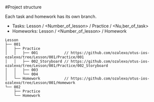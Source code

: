 #Project structure

Each task and homework has its own branch.

* Tasks: Lesson / <Number_of_lesson> / Practice / <Nu,ber_of_task>
* Homeworks: Lesson / <Number_of_lesson> / Homework

```
Lesson
├── 001
│   ├── Practice
│   │   ├── 001            // https://github.com/ozalexo/otus-ios-ozalexo/tree/Lesson/001/Practice/001
│   │   ├── 002_Storyboard // https://github.com/ozalexo/otus-ios-ozalexo/tree/Lesson/001/Practice/002_Storyboard
│   │   ├── 003
│   │   └── 004
│   └── Homework           // https://github.com/ozalexo/otus-ios-ozalexo/tree/Lesson/001/Homework
└── 002
    ├── Practice
    └── Homework
```
